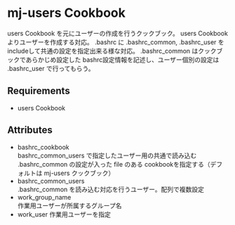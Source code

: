 mj-users Cookbook
======================

users Cookbook を元にユーザーの作成を行うクックブック。
users Cookbookよりユーザーを作成する対応。
.bashrc に .bashrc_common, .bashrc_user を includeして共通の設定を指定出来る様な対応。
.bashrc_common はクックブックであらかじめ設定した bashrc設定情報を記述し、ユーザー個別の設定は .bashrc_user で行ってもらう。


Requirements
------------

* users Cookbook

Attributes
----------

* bashrc_cookbook  
  bashrc_common_users で指定したユーザー用の共通で読み込む .bashrc_common の設定が入った file のある cookbookを指定する（デフォルトは mj-users クックブック）
* bashrc_common_users  
  .bashrc_common を読み込む対応を行うユーザー。配列で複数設定
* work_group_name  
  作業用ユーザーが所属するグループ名
* work_user
  作業用ユーザーを指定
